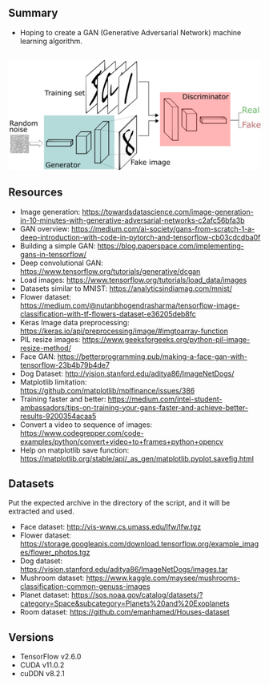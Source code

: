 ## Summary
- Hoping to create a GAN (Generative Adversarial Network) machine learning algorithm.

##

![GANs](https://github.com/jameskeywood/geno/blob/main/gan/GANs.png?raw=true)

## Resources
- Image generation: https://towardsdatascience.com/image-generation-in-10-minutes-with-generative-adversarial-networks-c2afc56bfa3b
- GAN overview: https://medium.com/ai-society/gans-from-scratch-1-a-deep-introduction-with-code-in-pytorch-and-tensorflow-cb03cdcdba0f
- Building a simple GAN: https://blog.paperspace.com/implementing-gans-in-tensorflow/
- Deep convolutional GAN: https://www.tensorflow.org/tutorials/generative/dcgan
- Load images: https://www.tensorflow.org/tutorials/load_data/images
- Datasets similar to MNIST: https://analyticsindiamag.com/mnist/
- Flower dataset: https://medium.com/@nutanbhogendrasharma/tensorflow-image-classification-with-tf-flowers-dataset-e36205deb8fc
- Keras Image data preprocessing: https://keras.io/api/preprocessing/image/#imgtoarray-function
- PIL resize images: https://www.geeksforgeeks.org/python-pil-image-resize-method/
- Face GAN: https://betterprogramming.pub/making-a-face-gan-with-tensorflow-23b4b79b4de7
- Dog Dataset: http://vision.stanford.edu/aditya86/ImageNetDogs/
- Matplotlib limitation: https://github.com/matplotlib/mplfinance/issues/386
- Training faster and better: https://medium.com/intel-student-ambassadors/tips-on-training-your-gans-faster-and-achieve-better-results-9200354acaa5
- Convert a video to sequence of images: https://www.codegrepper.com/code-examples/python/convert+video+to+frames+python+opencv
- Help on matplotlib save function: https://matplotlib.org/stable/api/_as_gen/matplotlib.pyplot.savefig.html

## Datasets
Put the expected archive in the directory of the script, and it will be extracted and used.
- Face dataset: http://vis-www.cs.umass.edu/lfw/lfw.tgz
- Flower dataset: https://storage.googleapis.com/download.tensorflow.org/example_images/flower_photos.tgz
- Dog dataset: https://vision.stanford.edu/aditya86/ImageNetDogs/images.tar
- Mushroom dataset: https://www.kaggle.com/maysee/mushrooms-classification-common-genuss-images
- Planet dataset: https://sos.noaa.gov/catalog/datasets/?category=Space&subcategory=Planets%20and%20Exoplanets
- Room dataset: https://github.com/emanhamed/Houses-dataset

## Versions
- TensorFlow v2.6.0
- CUDA v11.0.2
- cuDDN v8.2.1
